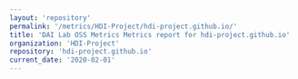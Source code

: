 ```yaml
---
layout: 'repository'
permalink: '/metrics/HDI-Project/hdi-project.github.io/'
title: 'DAI Lab OSS Metrics Metrics report for hdi-project.github.io'
organization: 'HDI-Project'
repository: 'hdi-project.github.io'
current_date: '2020-02-01'
---
```

